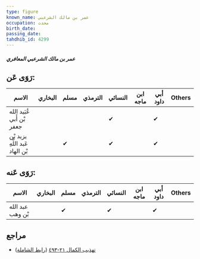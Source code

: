 ```yaml
---
type: figure
known_name: عمر بن مالك الشرعبي
occupation: محدث
birth_date:
passing_date:
tahdhib_id: 4299
---
```

##### عمر بن مالك الشرعبي المعافري

## رَوَى عَن:
| الاسم                           | البخاري | مسلم | الترمذي | النسائي | ابن ماجه | أبي داود | Others |
| ------------------------------- | ------- | ---- | ------- | ------- | -------- | -------- | ------ |
| عُبَيد الله بْن أَبي جعفر       |         |      |         | ✔       |          | ✔        |        |
| يزيد بْن عَبد اللَّهِ بْن الهاد |         | ✔    |         | ✔       |          | ✔        |        |
## رَوَى عَنه:
| الاسم            | البخاري | مسلم | الترمذي | النسائي | ابن ماجه | أبي داود | Others |
| ---------------- | ------- | ---- | ------- | ------- | -------- | -------- | ------ |
| عبد الله بْن وهب |         | ✔    |         | ✔       |          | ✔        |        |
## مراجع
- [تهذيب الكمال ٢١-٤٩٣](obsidian://open?vault=Tahdhib-al-Kamal&file=Figures/٤٢٩٩-عمر%20بن%20مالك%20الشرعبي%20المعافري) ([رابط الشاملة](https://shamela.ws/book/3722/11140))